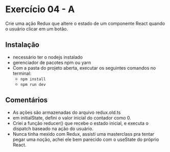 # Exercício 04 - A

Crie uma ação Redux que altere o estado de um componente React quando o usuário clicar em um botão.

## Instalação

- necessário ter o nodejs instalado
- gerenciador de pacotes npm ou yarn
- Com a pasta do projeto aberta, executar os seguintes comandos no terminal:
  - `npm install`
  - `npm run dev`

## Comentários

- As ações são armazenadas do arquivo redux.old.ts
- em initialState, defini o valor inicial do contador como 0.
- Criei a função reducer() que recebe o estado inicial, e executa o dispatch baseado na ação do usuário.
- Nunca tinha mexido com Redux, assisti uma masterclass pra tentar pegar uma noção, achei ele bem parecido com o useState do próprio React.
